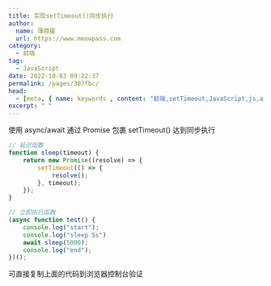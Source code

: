 ```yaml
---
title: 实现setTimeout()同步执行
author:
  name: 薄荷屋
  url: https://www.meowpass.com
category: 
  - 前端
tag: 
  - JavaScript
date: 2022-10-03 09:22:37
permalink: /pages/307fbc/
head:
  - [meta, { name: keywords , content: "前端,setTimeout,JavaScript,js,async,await,Promise" }]
excerpt: " "
---
```




使用 async/await 通过 Promise 包裹 setTimeout() 达到同步执行

```javascript
// 延迟函数
function sleep(timeout) {
    return new Promise((resolve) => {
        setTimeout(() => {
            resolve();
        }, timeout);
    });
}

// 立即执行函数
(async function test() {
    console.log("start");
    console.log("sleep 5s")
    await sleep(5000);
    console.log("end");
})();
```

可直接复制上面的代码到浏览器控制台验证
